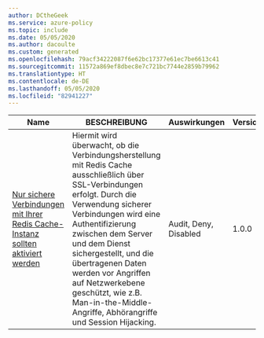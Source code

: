 ```yaml
---
author: DCtheGeek
ms.service: azure-policy
ms.topic: include
ms.date: 05/05/2020
ms.author: dacoulte
ms.custom: generated
ms.openlocfilehash: 79acf34222087f6e62bc17377e61ec7be6613c41
ms.sourcegitcommit: 11572a869ef8dbec8e7c721bc7744e2859b79962
ms.translationtype: HT
ms.contentlocale: de-DE
ms.lasthandoff: 05/05/2020
ms.locfileid: "82941227"
---
```

|Name |BESCHREIBUNG |Auswirkungen |Version |GitHub |
|---|---|---|---|---|
|[Nur sichere Verbindungen mit Ihrer Redis Cache-Instanz sollten aktiviert werden](https://portal.azure.com/#blade/Microsoft_Azure_Policy/PolicyDetailBlade/definitionId/%2Fproviders%2FMicrosoft.Authorization%2FpolicyDefinitions%2F22bee202-a82f-4305-9a2a-6d7f44d4dedb) |Hiermit wird überwacht, ob die Verbindungsherstellung mit Redis Cache ausschließlich über SSL-Verbindungen erfolgt. Durch die Verwendung sicherer Verbindungen wird eine Authentifizierung zwischen dem Server und dem Dienst sichergestellt, und die übertragenen Daten werden vor Angriffen auf Netzwerkebene geschützt, wie z.B. Man-in-the-Middle-Angriffe, Abhörangriffe und Session Hijacking. |Audit, Deny, Disabled |1.0.0 |[Link](https://github.com/Azure/azure-policy/blob/master/built-in-policies/policyDefinitions/Cache/RedisCache_AuditSSLPort_Audit.json) |
